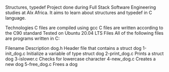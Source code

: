 Structures, typedef
Project done during Full Stack Software Engineering studies at Alx Africa. It aims to learn about structures and typedef in C language.

Technologies
C files are compiled using gcc
C files are written according to the C90 standard
Tested on Ubuntu 20.04 LTS
Files
All of the following files are programs written in C:

Filename	Description
dog.h	Header file that contains a struct dog
1-init_dog.c	Initialize a variable of type struct dog
2-print_dog.c	Prints a struct dog
3-islower.c	Checks for lowercase character
4-new_dog.c	Creates a new dog
5-free_dog.c	Frees a dog
